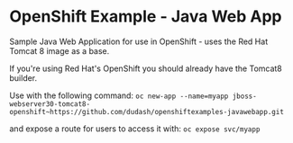 # OpenShift Example - Java Web App
Sample Java Web Application for use in OpenShift - uses the Red Hat Tomcat 8 image as a base.

If you're using Red Hat's OpenShift you should already have the Tomcat8 builder.

Use with the following command:
```oc new-app --name=myapp jboss-webserver30-tomcat8-openshift~https://github.com/dudash/openshiftexamples-javawebapp.git```

and expose a route for users to access it with:
```oc expose svc/myapp```
